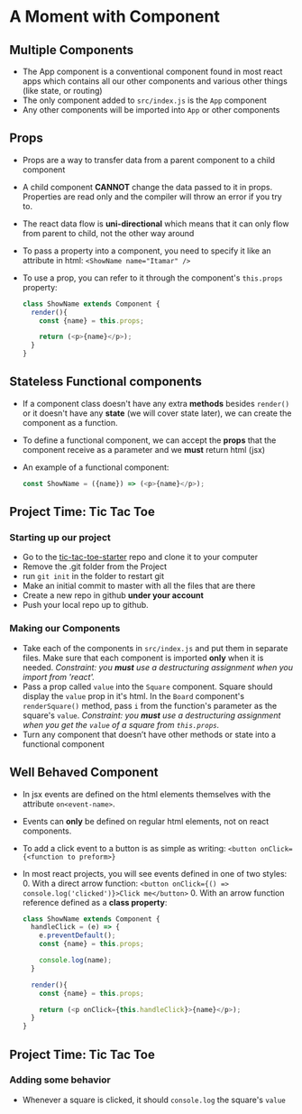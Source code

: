 # A Moment with Component

## Multiple Components

- The App component is a conventional component found in most react apps which contains all our other components and various other things (like state, or routing)
- The only component added to `src/index.js` is the `App` component
- Any other components will be imported into `App` or other components

## Props

- Props are a way to transfer data from a parent component to a child component
- A child component **CANNOT** change the data passed to it in props. Properties are read only and the compiler will throw an error if you try to.
- The react data flow is **uni-directional** which means that it can only flow from parent to child, not the other way around
- To pass a property into a component, you need to specify it like an attribute in html: `<ShowName name="Itamar" />`
- To use a prop, you can refer to it through the component's `this.props` property:

  ```javascript
  class ShowName extends Component {
    render(){
      const {name} = this.props;

      return (<p>{name}</p>);
    }
  }
  ```

## Stateless Functional components

- If a component class doesn't have any extra **methods** besides `render()` or it doesn't have any **state** (we will cover state later), we can create the component as a function.
- To define a functional component, we can accept the **props** that the component receive as a parameter and we **must** return html (jsx)
- An example of a functional component:

  ```javascript
  const ShowName = ({name}) => (<p>{name}</p>);
  ```

## Project Time: Tic Tac Toe

### Starting up our project
- Go to the [tic-tac-toe-starter](https://github.com/WebUp-dci-fbw7/tic-tac-toe-starter) repo and clone it to your computer
- Remove the .git folder from the Project
- run `git init` in the folder to restart git
- Make an initial commit to master with all the files that are there
- Create a new repo in github **under your account**
- Push your local repo up to github.

### Making our Components
- Take each of the components in `src/index.js` and put them in separate files. Make sure that each component is imported **only** when it is needed. _Constraint: you **must** use a destructuring assignment when you import from 'react'._
- Pass a prop called `value` into the `Square` component. Square should display the `value` prop in it's html. In the `Board` component's `renderSquare()` method, pass `i` from the function's parameter as the square's `value`. _Constraint: you **must** use a destructuring assignment when you get the `value` of a square from `this.props`._
- Turn any component that doesn’t have other methods or state into a functional component

## Well Behaved Component

- In jsx events are defined on the html elements themselves with the attribute `on<event-name>`.
- Events can **only** be defined on regular html elements, not on react components.
- To add a click event to a button is as simple as writing: `<button onClick={<function to preform>}`
- In most react projects, you will see events defined in one of two styles:
  0. With a direct arrow function: `<button onClick={() => console.log('clicked')}>Click me</button>`
  0. With an arrow function reference defined as a **class property**:

    ```javascript
    class ShowName extends Component {
      handleClick = (e) => {
        e.preventDefault();
        const {name} = this.props;

        console.log(name);
      }

      render(){
        const {name} = this.props;

        return (<p onClick={this.handleClick}>{name}</p>);
      }
    }
    ```

## Project Time: Tic Tac Toe

### Adding some behavior
- Whenever a square is clicked, it should `console.log` the square's `value`
